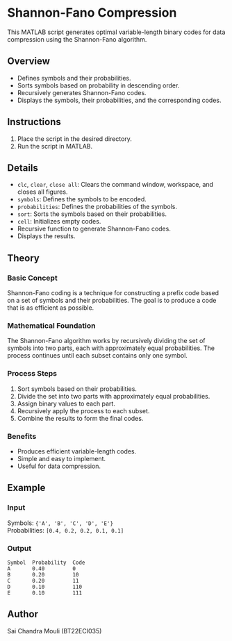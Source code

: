 # Shannon-Fano Compression

This MATLAB script generates optimal variable-length binary codes for data compression using the Shannon-Fano algorithm.

## Overview

- Defines symbols and their probabilities.
- Sorts symbols based on probability in descending order.
- Recursively generates Shannon-Fano codes.
- Displays the symbols, their probabilities, and the corresponding codes.

## Instructions

1. Place the script in the desired directory.
2. Run the script in MATLAB.

## Details

- `clc`, `clear`, `close all`: Clears the command window, workspace, and closes all figures.
- `symbols`: Defines the symbols to be encoded.
- `probabilities`: Defines the probabilities of the symbols.
- `sort`: Sorts the symbols based on their probabilities.
- `cell`: Initializes empty codes.
- Recursive function to generate Shannon-Fano codes.
- Displays the results.

## Theory

### Basic Concept
Shannon-Fano coding is a technique for constructing a prefix code based on a set of symbols and their probabilities. The goal is to produce a code that is as efficient as possible.

### Mathematical Foundation
The Shannon-Fano algorithm works by recursively dividing the set of symbols into two parts, each with approximately equal probabilities. The process continues until each subset contains only one symbol.

### Process Steps
1. Sort symbols based on their probabilities.
2. Divide the set into two parts with approximately equal probabilities.
3. Assign binary values to each part.
4. Recursively apply the process to each subset.
5. Combine the results to form the final codes.

### Benefits
- Produces efficient variable-length codes.
- Simple and easy to implement.
- Useful for data compression.

## Example

### Input
Symbols: `{'A', 'B', 'C', 'D', 'E'}`  
Probabilities: `[0.4, 0.2, 0.2, 0.1, 0.1]`

### Output
```
Symbol  Probability  Code
A       0.40         0
B       0.20         10
C       0.20         11
D       0.10         110
E       0.10         111
```

## Author

Sai Chandra Mouli (BT22ECI035)